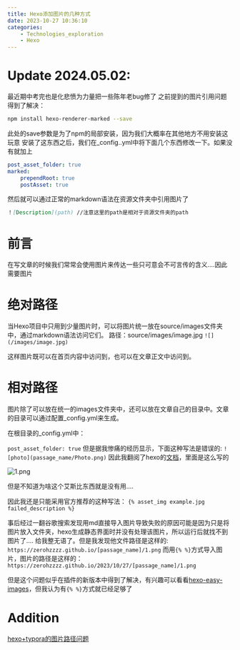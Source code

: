 ```yaml
---
title: Hexo添加图片的几种方式
date: 2023-10-27 10:36:10
categories:
    - Technologies_exploration
    - Hexo
---
```


# Update 2024.05.02:

最近期中考完也是化悲愤为力量把一些陈年老bug修了
之前提到的图片引用问题得到了解决：

```bash
npm install hexo-renderer-marked --save
```

此处的save参数是为了npm的局部安装，因为我们大概率在其他地方不用安装这玩意
安装了这东西之后，我们在\_config..yml中将下面几个东西修改一下。如果没有就加上

```yaml
post_asset_folder: true
marked:
    prependRoot: true
    postAsset: true
```

然后就可以通过正常的markdown语法在资源文件夹中引用图片了

```markdown
！[Description](path) //注意这里的path是相对于资源文件夹的path
```

# 前言

在写文章的时候我们常常会使用图片来传达一些只可意会不可言传的含义....因此需要图片

# 绝对路径

当Hexo项目中只用到少量图片时，可以将图片统一放在source/images文件夹中，通过markdown语法访问它们。
路径：source/images/image.jpg
`![](/images/image.jpg)`

这样图片既可以在首页内容中访问到，也可以在文章正文中访问到。

# 相对路径

图片除了可以放在统一的images文件夹中，还可以放在文章自己的目录中。文章的目录可以通过配置\_config.yml来生成。

在根目录的\_config.yml中：

`post_asset_folder: true`
但是据我惨痛的经历显示，下面这种写法是错误的:
`![photo](passage_name/Photo.png)`
因此我翻阅了hexo的[文档](https://hexo.io/zh-cn/docs/)，里面是这么写的

![1.png](https://cloud.intro-iu.top:738/d/ThreeBody/ZeroHzzzzPic/202408281843451.png)

但是不知道为啥这个艾斯比东西就是没有用....

因此我还是只能采用官方推荐的这种写法：
`{% asset_img example.jpg failed_description %}`

事后经过一翻谷歌搜索发现用md直接导入图片导致失败的原因可能是因为只是将图片放入文件夹，hexo生成静态界面时并没有处理该图片，所以运行后就找不到图片了....
给我整无语了。但是我发现他文件路径是这样的:
`https://zerohzzzz.github.io/[passage_name]/1.png`
而用`{% %}`方式导入图片，图片的路径是这样的：
`https://zerohzzzz.github.io/2023/10/27/[passage_name]/1.png`

但是这个问题似乎在插件的新版本中得到了解决，有兴趣可以看看[hexo-easy-images](https://github.com/boboidream/hexo-easy-images)，但我认为有`{% %}`方式就已经足够了

# Addition

[hexo+typora的图片路径问题](http://codecook.site/2020/12/05/hexo+typora%E7%9A%84%E5%9B%BE%E7%89%87%E8%B7%AF%E5%BE%84%E9%97%AE%E9%A2%98/)
